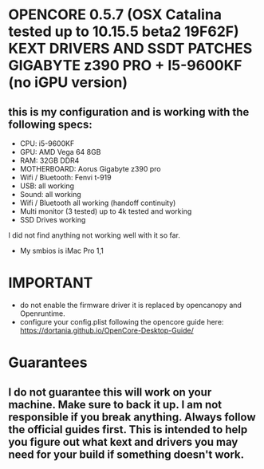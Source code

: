 # OPENCORE 0.5.7 (OSX Catalina tested up to 10.15.5 beta2 19F62F) KEXT DRIVERS AND SSDT PATCHES GIGABYTE z390 PRO + I5-9600KF (no iGPU version)
## this is my configuration and is working with the following specs: 
- CPU: i5-9600KF
- GPU: AMD Vega 64 8GB
- RAM: 32GB DDR4
- MOTHERBOARD: Aorus Gigabyte z390 pro
- Wifi / Bluetooth: Fenvi t-919
- USB: all working
- Sound: all working
- Wifi / Bluetooth all working (handoff continuity)
- Multi monitor (3 tested) up to 4k tested and working
- SSD Drives working

I did not find anything not working well with it so far.
- My smbios is iMac Pro 1,1

# IMPORTANT
- do not enable the firmware driver it is replaced by opencanopy and Openruntime. 
- configure your config.plist following the opencore guide here: https://dortania.github.io/OpenCore-Desktop-Guide/

# Guarantees
## I do not guarantee this will work on your machine. Make sure to back it up. I am not responsible if you break anything. Always follow the official guides first. This is intended to help you figure out what kext and drivers you may need for your build if something doesn't work. 

